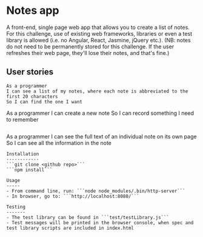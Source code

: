 # Notes app

A front-end, single page web app that allows you to create a list of notes. 
For this challenge, use of existing web frameworks, libraries or even a test library is allowed (i.e. no Angular, React, Jasmine, jQuery etc.).
(NB: notes do not need to be permanently stored for this challenge. If the user refreshes their web page, they'll lose their notes, and that's fine.)

User stories
------------
```
As a programmer
I can see a list of my notes, where each note is abbreviated to the first 20 characters
So I can find the one I want
```
As a programmer
I can create a new note
So I can record something I need to remember
```
```
As a programmer
I can see the full text of an individual note on its own page
So I can see all the information in the note
```
Installation
------------
```git clone <github repo>```
```npm install```

Usage
-----
- From command line, run: ```node node_modules/.bin/http-server```
- In browser, go to: ```http://localhost:8080/```

Testing
-------
- The test library can be found in ```test/testLibrary.js```
- Test messages will be printed in the browser console, when spec and test library scripts are included in index.html